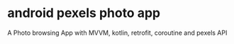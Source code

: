 # android pexels photo app
A Photo browsing App  with MVVM, kotlin, retrofit, coroutine and pexels API
